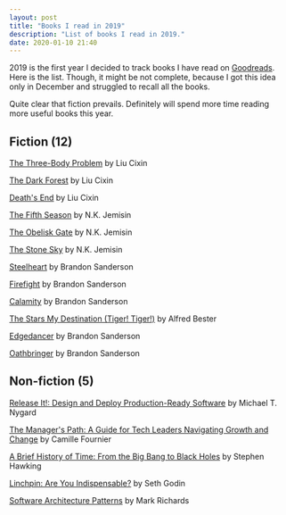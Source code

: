 ```yaml
---
layout: post
title: "Books I read in 2019"
description: "List of books I read in 2019."
date: 2020-01-10 21:40
---
```


2019 is the first year I decided to track books I have read on [Goodreads](https://www.goodreads.com/user/show/106745400-alexander). Here is the list. Though, it might be not complete, because I got this idea only in December and struggled to recall all the books.

Quite clear that fiction prevails. Definitely will spend more time reading more useful books this year.

## Fiction (12)

[The Three-Body Problem](https://www.goodreads.com/book/show/20518872-the-three-body-problem?from_search=true&qid=BxeN1oZGoN&rank=1) by Liu Cixin

[The Dark Forest](https://www.goodreads.com/book/show/23168817-the-dark-forest) by Liu Cixin

[Death's End](https://www.goodreads.com/book/show/25451264-death-s-end) by Liu Cixin

[The Fifth Season](https://www.goodreads.com/book/show/19161852-the-fifth-season) by N.K. Jemisin

[The Obelisk Gate](https://www.goodreads.com/book/show/26228034-the-obelisk-gate) by N.K. Jemisin

[The Stone Sky](https://www.goodreads.com/book/show/31817749-the-stone-sky) by N.K. Jemisin

[Steelheart](https://www.goodreads.com/book/show/17182126-steelheart?ac=1&from_search=true&qid=H7mG4q2El6&rank=1) by Brandon Sanderson

[Firefight](https://www.goodreads.com/book/show/15704459-firefight) by Brandon Sanderson 

[Calamity](https://www.goodreads.com/book/show/15704486-calamity) by Brandon Sanderson 

[The Stars My Destination (Tiger! Tiger!)](https://www.goodreads.com/book/show/333867.The_Stars_My_Destination?from_search=true&qid=HnWcH3OYcP&rank=1) by Alfred Bester

[Edgedancer](https://www.goodreads.com/book/show/34703445-edgedancer?from_search=true&qid=C0VXtDiG2V&rank=1) by Brandon Sanderson

[Oathbringer](https://www.goodreads.com/book/show/34002132-oathbringer) by Brandon Sanderson

## Non-fiction (5)

[Release It!: Design and Deploy Production-Ready Software](https://www.goodreads.com/book/show/1069827.Release_It_?from_search=true&qid=lTJCUq8zik&rank=1~) by Michael T. Nygard

[The Manager's Path: A Guide for Tech Leaders Navigating Growth and Change](https://www.goodreads.com/book/show/33369254-the-manager-s-path?ac=1&from_search=true&qid=J6eTeMNatA&rank=1) by Camille Fournier

[A Brief History of Time: From the Big Bang to Black Holes](https://www.goodreads.com/book/show/32853566-a-brief-history-of-time) by Stephen Hawking

[Linchpin: Are You Indispensable?](https://www.goodreads.com/book/show/7155145-linchpin?ac=1&from_search=true&qid=pCQag4hXGg&rank=2) by Seth Godin

[Software Architecture Patterns](https://www.goodreads.com/book/show/25091671-software-architecture-patterns?ac=1&from_search=true&qid=lit3pk38L9&rank=1) by Mark Richards
